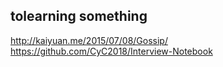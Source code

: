## tolearning something

  http://kaiyuan.me/2015/07/08/Gossip/
  https://github.com/CyC2018/Interview-Notebook
